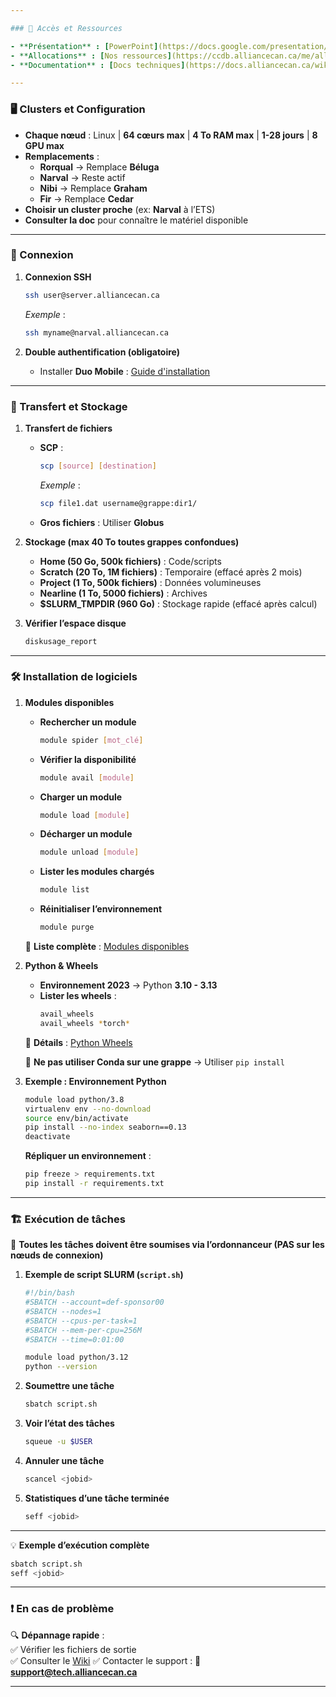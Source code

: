 ```yaml
---

### 🚀 Accès et Ressources  

- **Présentation** : [PowerPoint](https://docs.google.com/presentation/d/14e_twIQS-2SKcZEQ-ROKGhTkDDycoEc3QtUY7cwCmz4/)  
- **Allocations** : [Nos ressources](https://ccdb.alliancecan.ca/me/allocations)  
- **Documentation** : [Docs techniques](https://docs.alliancecan.ca/wiki/Technical_documentation/fr)  

---
```


### 🖥️ Clusters et Configuration  

- **Chaque nœud** : Linux | **64 cœurs max** | **4 To RAM max** | **1-28 jours** | **8 GPU max**  
- **Remplacements** :
  - **Rorqual** → Remplace **Béluga**
  - **Narval** → Reste actif
  - **Nibi** → Remplace **Graham**
  - **Fir** → Remplace **Cedar**  
- **Choisir un cluster proche** (ex: **Narval** à l’ETS)  
- **Consulter la doc** pour connaître le matériel disponible  

---

### 🔑 Connexion  

1. **Connexion SSH**  
   ```bash
   ssh user@server.alliancecan.ca
   ```
   _Exemple_ :  
   ```bash
   ssh myname@narval.alliancecan.ca
   ```

2. **Double authentification (obligatoire)**  
   - Installer **Duo Mobile** : [Guide d'installation](https://docs.alliancecan.ca/wiki/Multifactor_authentication/fr#Utiliser_un_téléphone_ou_une_tablette)  

---

### 📂 Transfert et Stockage  

1. **Transfert de fichiers**  
   - **SCP** :  
     ```bash
     scp [source] [destination]
     ```
     _Exemple_ :  
     ```bash
     scp file1.dat username@grappe:dir1/
     ```
   - **Gros fichiers** : Utiliser **Globus**  

2. **Stockage (max 40 To toutes grappes confondues)**  
   - **Home (50 Go, 500k fichiers)** : Code/scripts  
   - **Scratch (20 To, 1M fichiers)** : Temporaire (effacé après 2 mois)  
   - **Project (1 To, 500k fichiers)** : Données volumineuses  
   - **Nearline (1 To, 5000 fichiers)** : Archives  
   - **$SLURM_TMPDIR (960 Go)** : Stockage rapide (effacé après calcul)  

3. **Vérifier l’espace disque**  
   ```bash
   diskusage_report
   ```

---

### 🛠️ Installation de logiciels  

1. **Modules disponibles**  
   - **Rechercher un module**  
     ```bash
     module spider [mot_clé]
     ```
   - **Vérifier la disponibilité**  
     ```bash
     module avail [module]
     ```
   - **Charger un module**  
     ```bash
     module load [module]
     ```
   - **Décharger un module**  
     ```bash
     module unload [module]
     ```
   - **Lister les modules chargés**  
     ```bash
     module list
     ```
   - **Réinitialiser l’environnement**  
     ```bash
     module purge
     ```

   📌 **Liste complète** : [Modules disponibles](https://docs.alliancecan.ca/wiki/Available_software/fr)  

2. **Python & Wheels**  
   - **Environnement 2023** → Python **3.10 - 3.13**  
   - **Lister les wheels** :  
     ```bash
     avail_wheels
     avail_wheels *torch*
     ```
   📌 **Détails** : [Python Wheels](https://docs.alliancecan.ca/wiki/Available_Python_wheels/fr)  

   🚨 **Ne pas utiliser Conda sur une grappe** → Utiliser `pip install`  

3. **Exemple : Environnement Python**  
   ```bash
   module load python/3.8
   virtualenv env --no-download
   source env/bin/activate
   pip install --no-index seaborn==0.13
   deactivate
   ```

   **Répliquer un environnement** :  
   ```bash
   pip freeze > requirements.txt
   pip install -r requirements.txt
   ```

---

### 🏗️ Exécution de tâches  

📌 **Toutes les tâches doivent être soumises via l’ordonnanceur (PAS sur les nœuds de connexion)**  

1. **Exemple de script SLURM (`script.sh`)**  
   ```bash
   #!/bin/bash
   #SBATCH --account=def-sponsor00
   #SBATCH --nodes=1
   #SBATCH --cpus-per-task=1
   #SBATCH --mem-per-cpu=256M
   #SBATCH --time=0:01:00

   module load python/3.12
   python --version
   ```

2. **Soumettre une tâche**  
   ```bash
   sbatch script.sh
   ```

3. **Voir l’état des tâches**  
   ```bash
   squeue -u $USER
   ```

4. **Annuler une tâche**  
   ```bash
   scancel <jobid>
   ```

5. **Statistiques d’une tâche terminée**  
   ```bash
   seff <jobid>
   ```

---

💡 **Exemple d’exécution complète**  
```bash
sbatch script.sh
seff <jobid>
```

---

### ❗ En cas de problème  

🔍 **Dépannage rapide** :  
✅ Vérifier les fichiers de sortie  
✅ Consulter le [Wiki](https://docs.alliancecan.ca/wiki/Technical_documentation/fr)
✅ Contacter le support : 📧 **support@tech.alliancecan.ca**  

---
